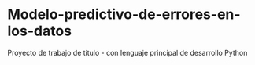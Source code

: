 # Modelo-predictivo-de-errores-en-los-datos
Proyecto de trabajo de título - con lenguaje principal de desarrollo Python
